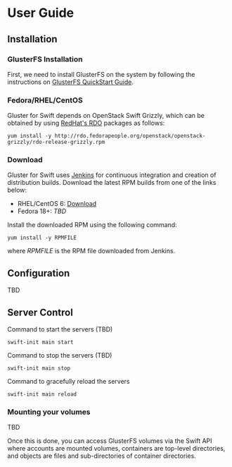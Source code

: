 # User Guide

## Installation

### GlusterFS Installation
First, we need to install GlusterFS on the system by following the
instructions on [GlusterFS QuickStart Guide][].

### Fedora/RHEL/CentOS
Gluster for Swift depends on OpenStack Swift Grizzly, which can be
obtained by using [RedHat's RDO][] packages as follows:

~~~
yum install -y http://rdo.fedorapeople.org/openstack/openstack-grizzly/rdo-release-grizzly.rpm
~~~

### Download
Gluster for Swift uses [Jenkins][] for continuous integration and
creation of distribution builds.  Download the latest RPM builds
from one of the links below:  

* RHEL/CentOS 6: [Download](http://build.gluster.org/job/gluster-swift-builds-cent6/lastSuccessfulBuild/artifact/build/) 
* Fedora 18+: *TBD*

Install the downloaded RPM using the following command:

~~~
yum install -y RPMFILE
~~~

where *RPMFILE* is the RPM file downloaded from Jenkins.

## Configuration
TBD

## Server Control
Command to start the servers (TBD)

~~~
swift-init main start
~~~

Command to stop the servers (TBD)

~~~
swift-init main stop
~~~

Command to gracefully reload the servers

~~~
swift-init main reload
~~~

### Mounting your volumes
TBD

Once this is done, you can access GlusterFS volumes via the Swift API where
accounts are mounted volumes, containers are top-level directories,
and objects are files and sub-directories of container directories.



[GlusterFS QuickStart Guide]: http://www.gluster.org/community/documentation/index.php/QuickStart
[RedHat's RDO]: http://openstack.redhat.com/Quickstart
[Jenkins]: http://jenkins-ci.org
